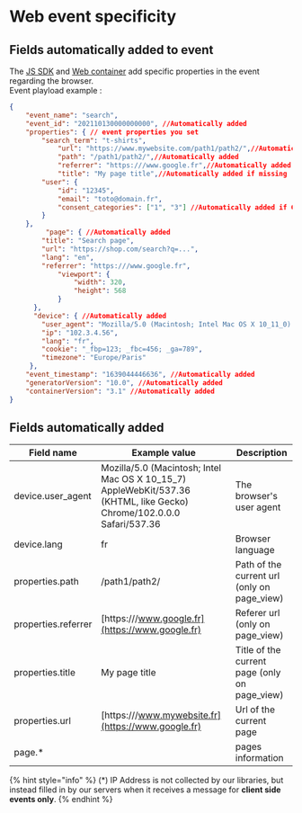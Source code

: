 # Web event specificity

## Fields automatically added to event&#x20;

The [JS SDK](../../../features/sources/sources-catalog/js-sdk.md) and [Web container](../../../features/sources/sources-catalog/containers.md) add specific properties in the event regarding the browser.\
Event playload example :

```json
{
	"event_name": "search",
	"event_id": "202110130000000000", //Automatically added
	"properties": { // event properties you set
	    "search_term": "t-shirts",
            "url": "https://www.mywebsite.com/path1/path2/",//Automatically added if missing
            "path": "/path1/path2/",//Automatically added
            "referrer": "https:///www.google.fr",//Automatically added
            "title": "My page title",//Automatically added if missing
	    "user": {
			"id": "12345",
			"email": "toto@domain.fr",
			"consent_categories": ["1", "3"] //Automatically added if CA CMP
		}
	},
         "page": { //Automatically added
	    "title": "Search page",
	    "url": "https://shop.com/search?q=...", 
	    "lang": "en",
	    "referrer": "https:///www.google.fr",
            "viewport": {
				"width": 320,
				"height": 568
	 		}
	  },
	  "device": { //Automatically added
	    "user_agent": "Mozilla/5.0 (Macintosh; Intel Mac OS X 10_11_0) AppleWebKit/537.36 (KHTML, like Gecko) Chrome/46.0.2490.86 Safari/537.36",
	    "ip": "102.3.4.56",
	    "lang": "fr",
	    "cookie": "_fbp=123; _fbc=456; _ga=789", 
	    "timezone": "Europe/Paris"
	 },
	"event_timestamp": "1639044446636", //Automatically added
	"generatorVersion": "10.0", //Automatically added
	"containerVersion": "3.1" //Automatically added
}
```

## Fields automatically added

| Field name          | Example value                                                                                                           | Description                                    |
| ------------------- | ----------------------------------------------------------------------------------------------------------------------- | ---------------------------------------------- |
| device.user\_agent  | Mozilla/5.0 (Macintosh; Intel Mac OS X 10\_15\_7) AppleWebKit/537.36 (KHTML, like Gecko) Chrome/102.0.0.0 Safari/537.36 | The browser's user agent                       |
| device.lang         | fr                                                                                                                      | Browser language                               |
| properties.path     | /path1/path2/                                                                                                           | Path of the current url (only on page\_view)   |
| properties.referrer | [https:///www.google.fr](https://www.google.fr)                                                                         | Referer url (only on page\_view)               |
| properties.title    | My page title                                                                                                           | Title of the current page (only on page\_view) |
| properties.url      | [https:///www.mywebsite.fr](https://www.google.fr)                                                                      | Url of the current page                        |
| page.\*             |                                                                                                                         | pages information                              |

{% hint style="info" %}
(\*) IP Address is not collected by our libraries, but instead filled in by our servers when it receives a message for **client side events only**.
{% endhint %}
